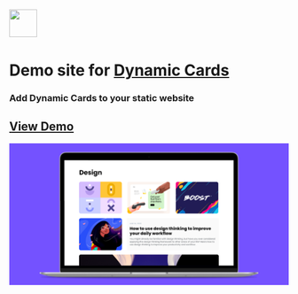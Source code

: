 ### <img src="https://dc.octos.me/logo.png" width="50" height="50" /> 
# Demo site for [Dynamic Cards](https://dc.octos.me) 
### Add Dynamic Cards to your static website
## [View Demo](https://alemalohe.github.io/dc-demo/)
![DCards Demo screen-shot](https://raw.githubusercontent.com/alemalohe/dc-demo/gh-pages/screencapture-framer-projects-lhXPybxkGgPLExeN3Kxl-play-2021-01-21-13_23_16.png)
